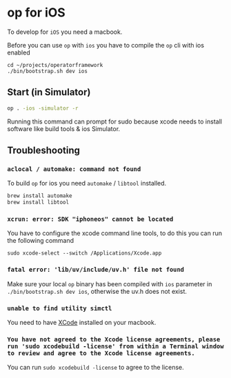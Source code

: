# op for iOS

To develop for `iOS` you need a macbook.

Before you can use `op` with `ios` you have to compile the `op`
cli with ios enabled

```
cd ~/projects/operatorframework
./bin/bootstrap.sh dev ios
```

## Start (in Simulator)

```sh
op . -ios -simulator -r
```

Running this command can prompt for sudo because xcode needs to install software like build tools & ios Simulator.

## Troubleshooting

### `aclocal / automake: command not found`

To build `op` for ios you need `automake` / `libtool` installed.

```sh
brew install automake
brew install libtool
```

### `xcrun: error: SDK "iphoneos" cannot be located`

You have to configure the xcode command line tools, to do this
you can run the following command

```
sudo xcode-select --switch /Applications/Xcode.app
```

### `fatal error: 'lib/uv/include/uv.h' file not found`

Make sure your local `op` binary has been compiled with `ios`
parameter in `./bin/bootstrap.sh dev ios`, otherwise the uv.h
does not exist.

### `unable to find utility simctl`

You need to have [XCode](https://developer.apple.com/xcode/resources/) installed on your macbook.

### `You have not agreed to the Xcode license agreements, please run 'sudo xcodebuild -license' from within a Terminal window to review and agree to the Xcode license agreements.`

You can run `sudo xcodebuild -license` to agree to the license.
